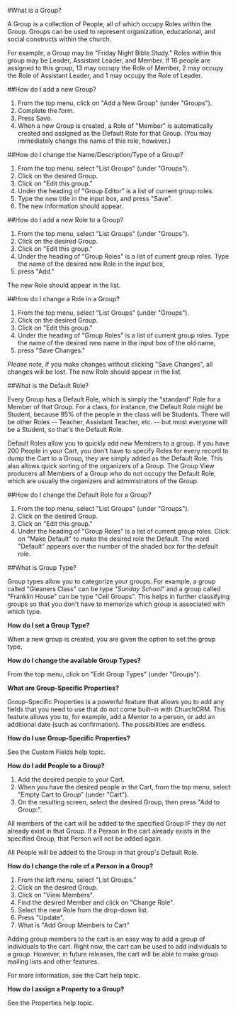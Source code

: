#What is a Group?

A Group is a collection of People, all of which occupy Roles within the Group. Groups can be used to represent organization, educational, and social constructs within the church.

For example, a Group may be "Friday Night Bible Study." Roles within this group may be Leader, Assistant Leader, and Member. If 16 people are assigned to this group, 13 may occupy the Role of Member, 2 may occupy the Role of Assistant Leader, and 1 may occupy the Role of Leader.

##How do I add a new Group?

1. From the top menu, click on "Add a New Group" (under "Groups").
2. Complete the form.
3. Press Save.
4. When a new Group is created, a Role of "Member" is automatically created and assigned as the Default Role for that Group. (You may immediately change the name of this role, however.)

##How do I change the Name/Description/Type of a Group?

1. From the top menu, select "List Groups" (under "Groups").
2. Click on the desired Group.
3. Click on "Edit this group."
4. Under the heading of "Group Editor" is a list of current group roles. 
5. Type the new title in the input box, and press "Save".
6. The new information should appear.

##How do I add a new Role to a Group?

1. From the top menu, select "List Groups" (under "Groups").
2. Click on the desired Group.
3. Click on "Edit this group."
4. Under the heading of "Group Roles" is a list of current group roles. Type the name of the desired new Role in the input box, 
5. press "Add."

The new Role should appear in the list.

##How do I change a Role in a Group?

1. From the top menu, select "List Groups" (under "Groups").
2. Click on the desired Group.
3. Click on "Edit this group."
4. Under the heading of "Group Roles" is a list of current group roles. Type the name of the desired new name in the input box of the old name, 
5. press "Save Changes." 

*Please note*, if you make changes without clicking "Save Changes", all changes will be lost.
The new Role should appear in the list.

##What is the Default Role?

Every Group has a Default Role, which is simply the "standard" Role for a Member of that Group. For a class, for instance, the Default Role might be Student, because 95% of the people in the class will be Students. There will be other Roles -- Teacher, Assistant Teacher, etc. -- but most everyone will be a Student, so that's the Default Role.

Default Roles allow you to quickly add new Members to a group. If you have 200 People in your Cart, you don't have to specify Roles for every record to dump the Cart to a Group, they are simply added as the Default Role. This also allows quick sorting of the organizers of a Group. The Group View producers all Members of a Group who do not occupy the Default Role, which are usually the organizers and administrators of the Group.

##How do I change the Default Role for a Group?

1. From the top menu, select "List Groups" (under "Groups").
2. Click on the desired Group.
3. Click on "Edit this group."
4. Under the heading of "Group Roles" is a list of current group roles. Click on "Make Default" to make the desired role the Default. The word "Default" appears over the number of the shaded box for the default role.

##What is Group Type?

Group types allow you to categorize your groups. For example, a group called "Gleaners Class" can be type *"Sunday School"* and a group called "Franklin House" can be type "Cell Groups". This helps in further classifying groups so that you don't have to memorize which group is associated with which type.

**How do I set a Group Type?**

When a new group is created, you are given the option to set the group type.

**How do I change the available Group Types?**

From the top menu, click on "Edit Group Types" (under "Groups").

**What are Group-Specific Properties?**

Group-Specific Properties is a powerful feature that allows you to add any fields that you need to use that do not come built-in with ChurchCRM. This feature allows you to, for example, add a Mentor to a person, or add an additional date (such as confirmation). The possibilities are endless.

**How do I use Group-Specific Properties?**

See the Custom Fields help topic.

**How do I add People to a Group?**

1. Add the desired people to your Cart.
2. When you have the desired people in the Cart, from the top menu, select "Empty Cart to Group" (under "Cart").
3. On the resulting screen, select the desired Group, then press "Add to Group:".

All members of the cart will be added to the specified Group IF they do not already exist in that Group. If a Person in the cart already exists in the specified Group, that Person will not be added again.

All People will be added to the Group in that group's Default Role.

**How do I change the role of a Person in a Group?**

1. From the left menu, select "List Groups."
2. Click on the desired Group.
3. Click on "View Members".
4. Find the desired Member and click on "Change Role".
5. Select the new Role from the drop-down list.
6. Press "Update".
7. What is "Add Group Members to Cart"

Adding group members to the cart is an easy way to add a group of individuals to the cart. Right now, the cart can be used to add individuals to a group. However, in future releases, the cart will be able to make group mailing lists and other features. 

For more information, see the Cart help topic.

**How do I assign a Property to a Group?**

See the Properties help topic.
